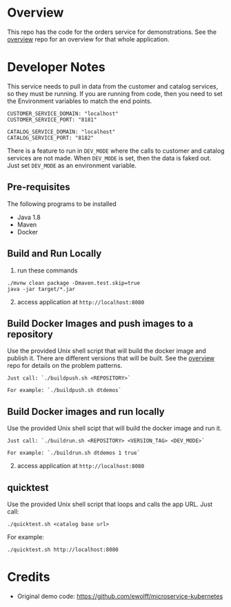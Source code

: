 # Overview

This repo has the code for the orders service for demonstrations.  See the [overview](https://github.com/dt-orders/overview) repo for an overview for that whole application.

# Developer Notes

This service needs to pull in data from the customer and catalog services, so they must be running.  If you are running from code, then you need to set the Environment variables to match the end points.

```
CUSTOMER_SERVICE_DOMAIN: "localhost"
CUSTOMER_SERVICE_PORT: "8181"

CATALOG_SERVICE_DOMAIN: "localhost"
CATALOG_SERVICE_PORT: "8182"
```

There is a feature to run in `DEV_MODE` where the calls to customer and catalog services are not made.  When `DEV_MODE` is set, then the data is faked out.  Just set `DEV_MODE` as an environment variable. 

## Pre-requisites

The following programs to be installed
* Java 1.8
* Maven
* Docker

## Build and Run Locally

1. run these commands
  ```
  ./mvnw clean package -Dmaven.test.skip=true
  java -jar target/*.jar
  ```
2. access application at ```http://localhost:8080```

## Build Docker Images and push images to a repository

Use the provided Unix shell script that will build the docker image and publish it. There are different versions that will be built.  See the [overview](https://github.com/dt-orders/overview) repo for details on the problem patterns.

    Just call: `./buildpush.sh <REPOSITORY>`

    For example: `./buildpush.sh dtdemos`

## Build Docker images and run locally 

Use the provided Unix shell scipt that will build the docker image and run it. 

    Just call: `./buildrun.sh <REPOSITORY> <VERSION_TAG> <DEV_MODE>`

    For example: `./buildrun.sh dtdemos 1 true`

2. access application at ```http://localhost:8080```

## quicktest

Use the provided Unix shell script that loops and calls the app URL.  Just call:

```./quicktest.sh <catalog base url>```

For example:

```./quicktest.sh http://localhost:8080```

# Credits

* Original demo code: https://github.com/ewolff/microservice-kubernetes